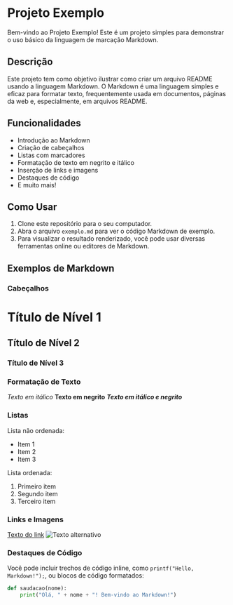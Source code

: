 # Projeto Exemplo

Bem-vindo ao Projeto Exemplo! Este é um projeto simples para demonstrar o uso básico da linguagem de marcação Markdown.

## Descrição

Este projeto tem como objetivo ilustrar como criar um arquivo README usando a linguagem Markdown. O Markdown é uma linguagem simples e eficaz para formatar texto, frequentemente usada em documentos, páginas da web e, especialmente, em arquivos README.

## Funcionalidades

- Introdução ao Markdown
- Criação de cabeçalhos
- Listas com marcadores
- Formatação de texto em negrito e itálico
- Inserção de links e imagens
- Destaques de código
- E muito mais!

## Como Usar

1. Clone este repositório para o seu computador.
2. Abra o arquivo `exemplo.md` para ver o código Markdown de exemplo.
3. Para visualizar o resultado renderizado, você pode usar diversas ferramentas online ou editores de Markdown.

## Exemplos de Markdown

### Cabeçalhos

# Título de Nível 1
## Título de Nível 2
### Título de Nível 3

### Formatação de Texto

*Texto em itálico*
**Texto em negrito**
***Texto em itálico e negrito***

### Listas

Lista não ordenada:
- Item 1
- Item 2
- Item 3

Lista ordenada:
1. Primeiro item
2. Segundo item
3. Terceiro item

### Links e Imagens

[Texto do link](https://www.exemplo.com)
![Texto alternativo](imagem.png)

### Destaques de Código

Você pode incluir trechos de código inline, como `printf("Hello, Markdown!");`, ou blocos de código formatados:

```python
def saudacao(nome):
    print("Olá, " + nome + "! Bem-vindo ao Markdown!")